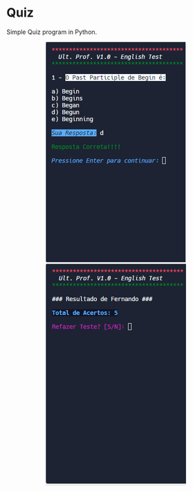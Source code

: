 # Quiz
 Simple Quiz program in Python.

<div align="center">
   <img src="preview1.png">
   <img src="preview2.png">
</div>
